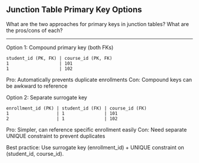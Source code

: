 ## Junction Table Primary Key Options

What are the two approaches for primary keys in junction tables? What are the pros/cons of each?

---

Option 1: Compound primary key (both FKs)
```
student_id (PK, FK) | course_id (PK, FK)
1                   | 101
1                   | 102
```
Pro: Automatically prevents duplicate enrollments
Con: Compound keys can be awkward to reference

Option 2: Separate surrogate key
```
enrollment_id (PK) | student_id (FK) | course_id (FK)
1                  | 1               | 101
2                  | 1               | 102
```
Pro: Simpler, can reference specific enrollment easily
Con: Need separate UNIQUE constraint to prevent duplicates

Best practice: Use surrogate key (enrollment_id) + UNIQUE constraint on (student_id, course_id).

